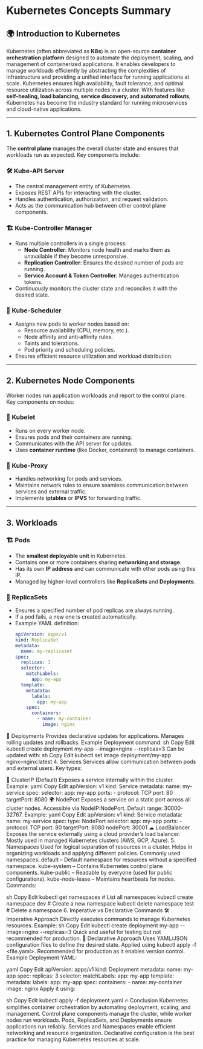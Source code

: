 # Kubernetes Concepts Summary  

## 🌍 Introduction to Kubernetes  

Kubernetes (often abbreviated as **K8s**) is an open-source **container orchestration platform** designed to automate the deployment, scaling, and management of containerized applications. It enables developers to manage workloads efficiently by abstracting the complexities of infrastructure and providing a unified interface for running applications at scale. Kubernetes ensures high availability, fault tolerance, and optimal resource utilization across multiple nodes in a cluster. With features like **self-healing, load balancing, service discovery, and automated rollouts**, Kubernetes has become the industry standard for running microservices and cloud-native applications.

---

## 1. Kubernetes Control Plane Components  

The **control plane** manages the overall cluster state and ensures that workloads run as expected. Key components include:

### 🛠 Kube-API Server  
- The central management entity of Kubernetes.  
- Exposes REST APIs for interacting with the cluster.  
- Handles authentication, authorization, and request validation.  
- Acts as the communication hub between other control plane components.

### 🏗 Kube-Controller Manager  
- Runs multiple controllers in a single process:  
  - **Node Controller**: Monitors node health and marks them as unavailable if they become unresponsive.  
  - **Replication Controller**: Ensures the desired number of pods are running.  
  - **Service Account & Token Controller**: Manages authentication tokens.  
- Continuously monitors the cluster state and reconciles it with the desired state.

### 📅 Kube-Scheduler  
- Assigns new pods to worker nodes based on:  
  - Resource availability (CPU, memory, etc.).  
  - Node affinity and anti-affinity rules.  
  - Taints and tolerations.  
  - Pod priority and scheduling policies.  
- Ensures efficient resource utilization and workload distribution.

---

## 2. Kubernetes Node Components  

Worker nodes run application workloads and report to the control plane. Key components on nodes:

### 🔗 Kubelet  
- Runs on every worker node.  
- Ensures pods and their containers are running.  
- Communicates with the API server for updates.  
- Uses **container runtime** (like Docker, containerd) to manage containers.

### 🔀 Kube-Proxy  
- Handles networking for pods and services.  
- Maintains network rules to ensure seamless communication between services and external traffic.  
- Implements **iptables** or **IPVS** for forwarding traffic.

---

## 3. Workloads  

### 🏗 Pods  
- The **smallest deployable unit** in Kubernetes.  
- Contains one or more containers sharing **networking and storage**.  
- Has its own **IP address** and can communicate with other pods using this IP.  
- Managed by higher-level controllers like **ReplicaSets** and **Deployments**.

### 🔁 ReplicaSets  
- Ensures a specified number of pod replicas are always running.  
- If a pod fails, a new one is created automatically.  
- Example YAML definition:
  ```yaml
  apiVersion: apps/v1
  kind: ReplicaSet
  metadata:
    name: my-replicaset
  spec:
    replicas: 3
    selector:
      matchLabels:
        app: my-app
    template:
      metadata:
        labels:
          app: my-app
      spec:
        containers:
          - name: my-container
            image: nginx
🚀 Deployments
Provides declarative updates for applications.
Manages rolling updates and rollbacks.
Example Deployment command:
sh
Copy
Edit
kubectl create deployment my-app --image=nginx --replicas=3
Can be updated with:
sh
Copy
Edit
kubectl set image deployment/my-app nginx=nginx:latest
4. Services
Services allow communication between pods and external users. Key types:

🔵 ClusterIP (Default)
Exposes a service internally within the cluster.
Example:
yaml
Copy
Edit
apiVersion: v1
kind: Service
metadata:
  name: my-service
spec:
  selector:
    app: my-app
  ports:
    - protocol: TCP
      port: 80
      targetPort: 8080
🌍 NodePort
Exposes a service on a static port across all cluster nodes.
Accessible via NodeIP:NodePort.
Default range: 30000-32767.
Example:
yaml
Copy
Edit
apiVersion: v1
kind: Service
metadata:
  name: my-service
spec:
  type: NodePort
  selector:
    app: my-app
  ports:
    - protocol: TCP
      port: 80
      targetPort: 8080
      nodePort: 30001
☁ LoadBalancer
Exposes the service externally using a cloud provider’s load balancer.
Mostly used in managed Kubernetes clusters (AWS, GCP, Azure).
5. Namespaces
Used for logical separation of resources in a cluster.
Helps in organizing workloads and applying different policies.
Commonly used namespaces:
default – Default namespace for resources without a specified namespace.
kube-system – Contains Kubernetes control plane components.
kube-public – Readable by everyone (used for public configurations).
kube-node-lease – Maintains heartbeats for nodes.
Commands:

sh
Copy
Edit
kubectl get namespaces         # List all namespaces
kubectl create namespace dev   # Create a new namespace
kubectl delete namespace test  # Delete a namespace
6. Imperative vs Declarative Commands
🛠 Imperative Approach
Directly executes commands to manage Kubernetes resources.
Example:
sh
Copy
Edit
kubectl create deployment my-app --image=nginx --replicas=3
Quick and useful for testing but not recommended for production.
📜 Declarative Approach
Uses YAML/JSON configuration files to define the desired state.
Applied using kubectl apply -f <file.yaml>.
Recommended for production as it enables version control.
Example Deployment YAML:

yaml
Copy
Edit
apiVersion: apps/v1
kind: Deployment
metadata:
  name: my-app
spec:
  replicas: 3
  selector:
    matchLabels:
      app: my-app
  template:
    metadata:
      labels:
        app: my-app
    spec:
      containers:
        - name: my-container
          image: nginx
Apply it using:

sh
Copy
Edit
kubectl apply -f deployment.yaml
🔥 Conclusion
Kubernetes simplifies container orchestration by automating deployment, scaling, and management.
Control plane components manage the cluster, while worker nodes run workloads.
Pods, ReplicaSets, and Deployments ensure applications run reliably.
Services and Namespaces enable efficient networking and resource organization.
Declarative configuration is the best practice for managing Kubernetes resources at scale.
